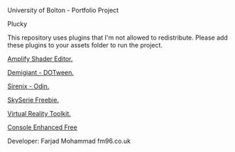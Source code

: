 University of Bolton - Portfolio Project

Plucky

This repository uses plugins that I'm not allowed to redistribute.
Please add these plugins to your assets folder to run the project.

[Amplify Shader Editor.](https://assetstore.unity.com/packages/tools/visual-scripting/amplify-shader-editor-68570)

[Demigiant - DOTween.](http://dotween.demigiant.com/)

[Sirenix - Odin.](https://assetstore.unity.com/packages/tools/utilities/odin-inspector-and-serializer-89041)

[SkySerie Freebie.](https://assetstore.unity.com/packages/2d/textures-materials/sky/skybox-series-free-103633)

[Virtual Reality Toolkit.](https://assetstore.unity.com/packages/tools/vrtk-virtual-reality-toolkit-vr-toolkit-64131)

[Console Enhanced Free](https://assetstore.unity.com/packages/tools/utilities/console-enhanced-free-42381)


Developer: Farjad Mohammad
fm96.co.uk
